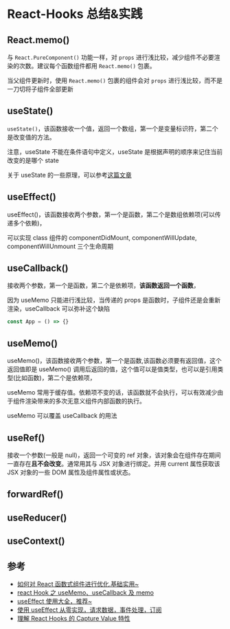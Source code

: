 # React-Hooks 总结&实践

## React.memo()

与 `React.PureComponent()` 功能一样，对 `props` 进行浅比较，减少组件不必要渲染的次数。建议每个函数组件都用 `React.memo()` 包裹。

当父组件更新时，使用 `React.memo()` 包裹的组件会对 `props` 进行浅比较，而不是一刀切将子组件全部更新

## useState()

`useState()`，该函数接收一个值，返回一个数组，第一个是变量标识符，第二个是改变值的方法。

注意，useState 不能在条件语句中定义，useState 是根据声明的顺序来记住当前改变的是哪个 state

关于 useState 的一些原理，可以参考[这篇文章](https://www.jianshu.com/p/7dbac1e02f85)

## useEffect()

useEffect()，该函数接收两个参数，第一个是函数，第二个是数组依赖项(可以传递多个依赖)，

可以实现 class 组件的 componentDidMount, componentWillUpdate, componentWillUnmount 三个生命周期

## useCallback()

接收两个参数，第一个是函数，第二个是依赖项，**该函数返回一个函数**，

因为 useMemo 只能进行浅比较，当传递的 props 是函数时，子组件还是会重新渲染，useCallback 可以弥补这个缺陷

```js
const App = () => {}
```

## useMemo()

useMemo()，该函数接收两个参数，第一个是函数,该函数必须要有返回值，这个返回值即是 useMemo() 调用后返回的值，这个值可以是值类型，也可以是引用类型(比如函数)，第二个是依赖项，

useMemo 常用于缓存值。依赖项不变的话，该函数就不会执行，可以有效减少由于组件渲染带来的多次无意义组件内部函数的执行。

useMemo 可以覆盖 useCallback 的用法

## useRef()

接收一个参数(一般是 null)，返回一个可变的 ref 对象，该对象会在组件存在期间一直存在**且不会改变**。通常用其与 JSX 对象进行绑定。并用 current 属性获取该 JSX 对象的一些 DOM 属性及组件属性或状态。

## forwardRef()

## useReducer()

## useContext()

## 参考

- [如何对 React 函数式组件进行优化.基础实用~](https://juejin.im/post/5dd337985188252a1873730f)
- [react Hook 之 useMemo、useCallback 及 memo](https://juejin.im/post/5d8dd1d6f265da5b950a431c)
- [useEffect 使用大全，推荐~](https://segmentfault.com/a/1190000018639033)
- [使用 useEffect 从零实现，请求数据，事件处理，订阅](https://zhuanlan.zhihu.com/p/65773322)
- [理解 React Hooks 的 Capture Value 特性](https://segmentfault.com/a/1190000018685253?utm_source=tag-newest)
